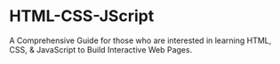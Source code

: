 # HTML-CSS-JScript
A Comprehensive Guide for those who are interested in learning HTML, CSS, &amp; JavaScript to Build Interactive Web Pages.
